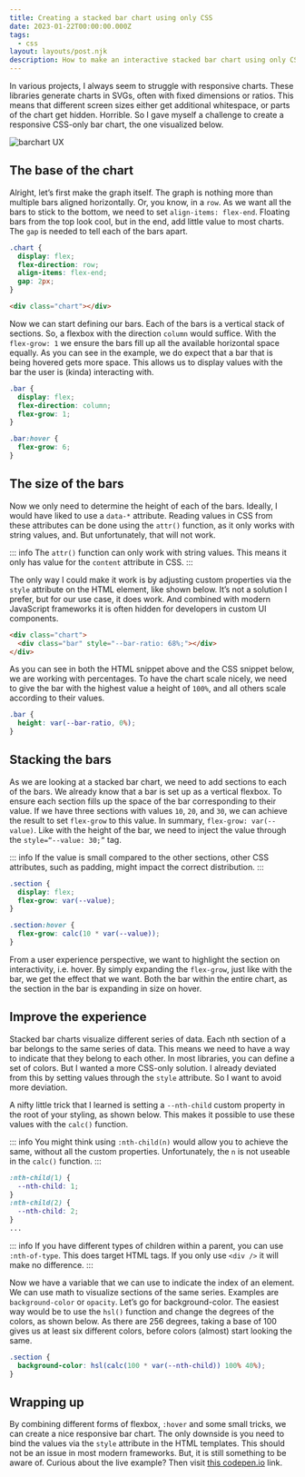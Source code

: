```yaml
---
title: Creating a stacked bar chart using only CSS
date: 2023-01-22T00:00:00.000Z
tags:
  - css
layout: layouts/post.njk
description: How to make an interactive stacked bar chart using only CSS and HTML
---
```


In various projects, I always seem to struggle with responsive charts. These libraries generate charts in SVGs, often with fixed dimensions or ratios. This means that different screen sizes either get additional whitespace, or parts of the chart get hidden. Horrible. So I gave myself a challenge to create a responsive CSS-only bar chart, the one visualized below.

![barchart UX](/img/barchart.gif)

## The base of the chart

Alright, let’s first make the graph itself. The graph is nothing more than multiple bars aligned horizontally. Or, you know, in a `row`. As we want all the bars to stick to the bottom, we need to set `align-items: flex-end`. Floating bars from the top look cool, but in the end, add little value to most charts. The `gap` is needed to tell each of the bars apart.

```css
.chart {
  display: flex;
  flex-direction: row;
  align-items: flex-end;
  gap: 2px;
}
```

```html
<div class="chart"></div>
```

Now we can start defining our bars. Each of the bars is a vertical stack of sections. So, a flexbox with the direction `column` would suffice. With the `flex-grow: 1` we ensure the bars fill up all the available horizontal space equally. As you can see in the example, we do expect that a bar that is being hovered gets more space. This allows us to display values with the bar the user is (kinda) interacting with.

```css
.bar {
  display: flex;
  flex-direction: column;
  flex-grow: 1;
}

.bar:hover {
  flex-grow: 6;
}
```

## The size of the bars

Now we only need to determine the height of each of the bars. Ideally, I would have liked to use a `data-*` attribute. Reading values in CSS from these attributes can be done using the `attr()` function, as it only works with string values, and. But unfortunately, that will not work.

::: info
The `attr()` function can only work with string values. This means it only has value for the `content` attribute in CSS.
:::

The only way I could make it work is by adjusting custom properties via the `style` attribute on the HTML element, like shown below. It’s not a solution I prefer, but for our use case, it does work. And combined with modern JavaScript frameworks it is often hidden for developers in custom UI components.

```html
<div class="chart">
  <div class="bar" style="--bar-ratio: 68%;"></div>
</div>
```

As you can see in both the HTML snippet above and the CSS snippet below, we are working with percentages. To have the chart scale nicely, we need to give the bar with the highest value a height of `100%`, and all others scale according to their values.

```css
.bar {
  height: var(--bar-ratio, 0%);
}
```

## Stacking the bars

As we are looking at a stacked bar chart, we need to add sections to each of the bars. We already know that a bar is set up as a vertical flexbox. To ensure each section fills up the space of the bar corresponding to their value. If we have three sections with values `10`, `20`, and `30`, we can achieve the result to set `flex-grow` to this value. In summary, `flex-grow: var(--value)`. Like with the height of the bar, we need to inject the value through the `style=“--value: 30;”` tag.

::: info
If the value is small compared to the other sections, other CSS attributes, such as padding, might impact the correct distribution.
:::

```css
.section {
  display: flex;
  flex-grow: var(--value);
}

.section:hover {
  flex-grow: calc(10 * var(--value));
}
```

From a user experience perspective, we want to highlight the section on interactivity, i.e. hover. By simply expanding the `flex-grow`, just like with the bar, we get the effect that we want. Both the bar within the entire chart, as the section in the bar is expanding in size on hover.

## Improve the experience

Stacked bar charts visualize different series of data. Each nth section of a bar belongs to the same series of data. This means we need to have a way to indicate that they belong to each other. In most libraries, you can define a set of colors. But I wanted a more CSS-only solution. I already deviated from this by setting values through the `style` attribute. So I want to avoid more deviation.

A nifty little trick that I learned is setting a `--nth-child` custom property in the root of your styling, as shown below. This makes it possible to use these values with the `calc()` function.

::: info
You might think using `:nth-child(n)` would allow you to achieve the same, without all the custom properties. Unfortunately, the `n` is not useable in the `calc()` function.
:::

```css
:nth-child(1) {
  --nth-child: 1;
}
:nth-child(2) {
  --nth-child: 2;
}
...
```

::: info
If you have different types of children within a parent, you can use `:nth-of-type`. This does target HTML tags. If you only use `<div />` it will make no difference.
:::

Now we have a variable that we can use to indicate the index of an element. We can use math to visualize sections of the same series. Examples are `background-color` or `opacity`. Let’s go for background-color. The easiest way would be to use the `hsl()` function and change the degrees of the colors, as shown below. As there are 256 degrees, taking a base of 100 gives us at least six different colors, before colors (almost) start looking the same.

```css
.section {
  background-color: hsl(calc(100 * var(--nth-child)) 100% 40%);
}
```

## Wrapping up

By combining different forms of flexbox, `:hover` and some small tricks, we can create a nice responsive bar chart. The only downside is you need to bind the values via the `style` attribute in the HTML templates. This should not be an issue in most modern frameworks. But, it is still something to be aware of. Curious about the live example? Then visit [this codepen.io](https://codepen.io/kevtiq/pen/QWaQVMb) link.
